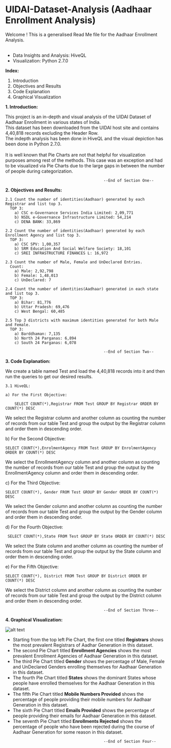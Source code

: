 # UIDAI-Dataset-Analysis (Aadhaar Enrollment Analysis)

Welcome ! This is a generalised Read Me file for the Aadhaar Enrollment Analysis.<br><br>
<ul>
	<li>Data Insights and Analysis: HiveQL</li>
	<li>Visualization: Python 2.7.0</li>
</ul>

<b>Index: </b><br>
<ol>
	<li>Introduction</li>
	<li>Objectives and Results</li>
	<li>Code Explanation</li>
	<li>Graphical Visualization</li>
</ol>

<b>1. Introduction: </b>

  This project is an in-depth and visual analysis of the UIDAI Dataset of Aadhaar Enrollment in various states of India.<br>This dataset has been downloaded from the UIDAI host site and contains 4,40,818 records excluding the Header Row.<br>The indepth analysis has been done in HiveQL and the visual depiction has been done in Python 2.7.0.<br><br> It is well known that Pie Charts are not that helpful for visualization purposes among rest of the methods. This case was an exception and had to be visualized via Pie Charts due to the large gaps in between the number of people during categorization. 

                                               --End of Section One--


<b>2. Objectives and Results: </b>

	2.1 Count the number of identities(Aadhaar) generated by each Registrar and list top 3.
	  TOP 3: 
		a) CSC e-Governance Services India Limited: 2,09,771
		b) NSDL e-Governance Infrastructure Limited: 54,214
		c) DENA BANK: 33,869

	2.2 Count the number of identities(Aadhaar) generated by each Enrollment Agency and list top 3.
	  TOP 3: 
		a) CSC SPV: 1,00,357
		b) SRM Education And Social Welfare Society: 18,101
		c) SREI INFRASTRUCTURE FINANCES L: 16,972

	2.3 Count the number of Male, Female and UnDeclared Entries.
	  Count:
		a) Male: 2,92,798
		b) Female: 1,48,013
		c) UnDeclared: 7

	2.4 Count the number of identities(Aadhaar) generated in each state and list top 3.
	  TOP 3: 
		a) Bihar: 81,776
		b) Uttar Pradesh: 69,476
		c) West Bengal: 60,485	

	2.5 Top 3 districts with maximum identities generated for both Male and Female.
	  TOP 3:
		a) Barddhaman: 7,135
		b) North 24 Parganas: 6,894
		c) South 24 Parganas: 6,078

                                               --End of Section Two--


<b>3. Code Explanation: </b>

  We create a table named Test and load the 4,40,818 records into it and then run the queries to get our desired results.
  
	3.1 HiveQL: 

	a) For the First Objective:
		
		SELECT COUNT(*),Registrar FROM Test GROUP BY Registrar ORDER BY COUNT(*) DESC
  
We select the Registrar column and another column as counting the number of records from our table Test and group the output by the Registrar column and order them in descending order.
    
  b) For the Second Objective:
    
    SELECT COUNT(*),EnrolmentAgency FROM Test GROUP BY EnrolmentAgency ORDER BY COUNT(*) DESC
    
We select the EnrollmentAgency column and another column as counting the number of records from our table Test and group the output by the EnrollmentAgency column and order them in descending order.

  c) For the Third Objective:
  
    SELECT COUNT(*), Gender FROM Test GROUP BY Gender ORDER BY COUNT(*) DESC

We select the Gender column and another column as counting the number of records from our table Test and group the output by the Gender column and order them in descending order.

  d) For the Fourth Objective:
  
     SELECT COUNT(*),State FROM Test GROUP BY State ORDER BY COUNT(*) DESC
     
We select the State column and another column as counting the number of records from our table Test and group the output by the State column and order them in descending order.
	
  
  e) For the Fifth Objective:
  
    SELECT COUNT(*), District FROM Test GROUP BY District ORDER BY COUNT(*) DESC

We select the District column and another column as counting the number of records from our table Test and group the output by the District column and order them in descending order.    

                                               --End of Section Three--
                                               
                                              
<b>4. Graphical Visualization: </b>                                              

![alt text](https://github.com/Malayanil/UIDAI-Dataset-Analysis/blob/master/pie_charts/combined.png)
<ul>
<li>Starting from the top left Pie Chart, the first one titled <b>Registrars</b> shows the most prevalent Registrars of Aadhar Generation in this dataset.</li> 
<li>The second Pie Chart titled <b>Enrollment Agencies</b> shows the most prevalent Enrollment Agencies of Aadhaar Generation in this dataset.</li> 
<li>The third Pie Chart titled <b>Gender</b> shows the percentage of Male, Female and UnDeclared Genders enrolling themselves for Aadhaar Generation in this dataset.</li> 
<li>The fourth Pie Chart titled <b>States</b> shows the dominant States whose people have enrolled themselves for the Aadhaar Generation in this dataset.</li>
<li>The fifth Pie Chart titled <b>Mobile Numbers Provided</b> shows the percentage of people providing their mobile numbers for Aadhaar Generation in this dataset.</li>
<li>The sixth Pie Chart titled <b>Emails Provided</b> shows the percentage of people providing their emails for Aadhaar Generation in this dataset.</li>
<li>The seventh Pie Chart titled <b>Enrollments Rejected</b> shows the percentage of people who have been rejected during the course of Aadhaar Generation for some reason in this dataset.</li>
</ul>

                                               --End of Section Four--
